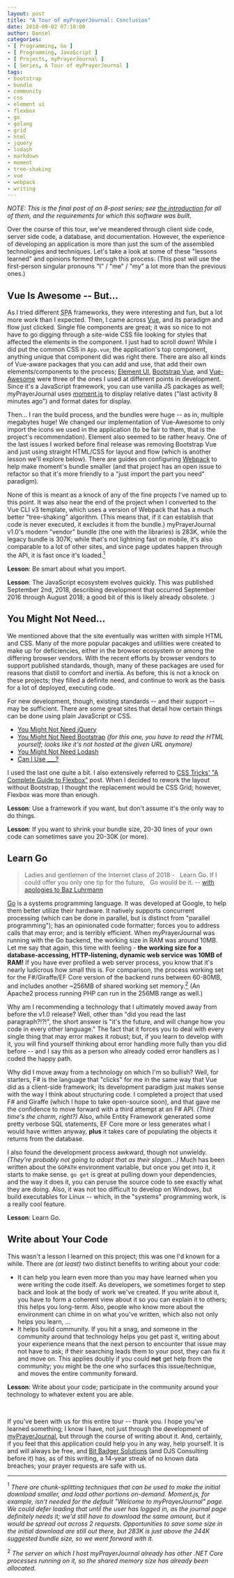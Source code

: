 ```yaml
---
layout: post
title: "A Tour of myPrayerJournal: Conclusion"
date: 2018-09-02 07:10:00
author: Daniel
categories:
- [ Programming, Go ]
- [ Programming, JavaScript ]
- [ Projects, myPrayerJournal ]
- [ Series, A Tour of myPrayerJournal ]
tags:
- bootstrap
- bundle
- community
- css
- element ui
- flexbox
- go
- golang
- grid
- html
- jquery
- lodash
- markdown
- moment
- tree-shaking
- vue
- webpack
- writing
---
```

_NOTE: This is the final post of an 8-post series; see [the introduction][intro] for all of them, and the requirements for which this software was built._

Over the course of this tour, we've meandered through client side code, server side code, a database, and documentation. However, the experience of developing an application is more than just the sum of the assembled technologies and techniques. Let's take a look at some of these "lessons learned" and opinions formed through this process. (This post will use the first-person singular pronouns "I" / "me" / "my" a lot more than the previous ones.)

## Vue Is Awesome -- But...

As I tried different <abbr title="Single Page Application">SPA</abbr> frameworks, they were interesting and fun, but a lot more work than I expected. Then, I came across [Vue][], and its paradigm and flow just clicked. Single file components are great; it was so nice to not have to go digging through a site-wide CSS file looking for styles that affected the elements in the component. I just had to scroll down! While I did put the common CSS in `App.vue`, the application's top component, anything unique that component did was right there. There are also all kinds of Vue-aware packages that you can add and use, that add their own elements/components to the process; [Element UI][], [Bootstrap Vue][], and [Vue-Awesome][] were three of the ones I used at different points in development. Since it's a JavaScript framework, you can use vanilla JS packages as well; myPrayerJournal uses [moment.js][] to display relative dates ("last activity 8 minutes ago") and format dates for display.

Then... I ran the build process, and the bundles were huge -- as in, multiple megabytes huge! We changed our implementation of Vue-Awesome to only import the icons we used in the application (to be fair to them, that is the project's recommendation). Element also seemed to be rather heavy. One of the last issues I worked before final release was removing Bootstrap Vue and just using straight HTML/CSS for layout and flow (which is another lesson we'll explore below). There are guides on configuring [Webpack][] to help make moment's bundle smaller (and that project has an open issue to refactor so that it's more friendly to a "just import the part you need" paradigm).

None of this is meant as a knock of any of the fine projects I've named up to this point. It was also near the end of the project when I converted to the Vue CLI v3 template, which uses a version of Webpack that has a much better "tree-shaking" algorithm. (This means that, if it can establish that code is never executed, it excludes it from the bundle.) myPrayerJournal v1.0's modern "vendor" bundle (the one with the libraries) is 283K, while the legacy bundle is 307K; while that's not lightning fast on mobile, it's also comparable to a lot of other sites, and since page updates happen through the API, it is fast once it's loaded.<a href="#note-1"><sup>1</sup></a>

**Lesson**: Be smart about what you import.

**Lesson**: The JavaScript ecosystem evolves quickly. This was published September 2nd, 2018, describing development that occurred September 2016 through August 2018; a good bit of this is likely already obsolete. :)

## You Might Not Need...

We mentioned above that the site eventually was written with simple HTML and CSS. Many of the more popular pacakges and utilities were created to make up for deficiencies, either in the browser ecosystem or among the differing browser vendors. With the recent efforts by browser vendors to support published standards, though, many of these packages are used for reasons that distill to comfort and inertia. As before, this is not a knock on these projects; they filled a definite need, and continue to work as the basis for a lot of deployed, executing code.

For new development, though, existing standards -- and their support -- may be sufficient. There are some great sites that detail how certain things can be done using plain JavaScript or CSS.
- [You Might Not Need jQuery][jq]
- [You Might Not Need Bootstrap][boot] _(for this one, you have to read the HTML yourself; looks like it's not hosted at the given URL anymore)_
- [You Might Not Need Lodash][lodash]
- [Can I Use ___?][ciu]

I used the last one quite a bit. I also extensively referred to [CSS Tricks' "A Complete Guide to Flexbox"][flexbox] post. When I decided to rework the layout without Bootstrap, I thought the replacement would be CSS Grid; however, Flexbox was more than enough.

**Lesson**: Use a framework if you want, but don't assume it's the only way to do things.

**Lesson**: If you want to shrink your bundle size, 20-30 lines of your own code can sometimes save you 20-30K (or more).

## Learn Go

> Ladies and gentlemen of the Internet class of 2018 -
> &nbsp; Learn Go.
> If I could offer you only one tip for the future,
> &nbsp; Go would be it.
> -- [with apologies to Baz Luhrmann][ws]

[Go][] is a systems programming language. It was developed at Google, to help them better utilize their hardware. It natively supports concurrent processing (which can be done in parallel, but is distinct from "parallel programming"); has an opinionated code formatter; forces you to address calls that may error; and is terribly efficient. When myPrayerJournal was running with the Go backend, the working size in RAM was around 10MB. Let me say that again, this time with feeling - **the working size for a database-accessing, HTTP-listening, dynamic web service was 10MB of RAM!** If you have ever profiled a web server process, you know that it's nearly ludicrous how small this is. For comparison, the process working set for the F#/Giraffe/EF Core version of the backend runs between 60-80MB, and includes another ~256MB of shared working set memory.<a href="note-2"><sup>2</sup></a> (An Apache2 process running PHP can run in the 256MB range as well.)

Why am I recommending a technology that I ultimately moved away from before the v1.0 release? Well, other than "did you read the last paragraph?!?!", the short answer is "it's the future, and will change how you code in every other language." The fact that it forces you to deal with every single thing that may error makes it robust; but, if you learn to develop with it, you will find yourself thinking about error handling more fully than you did before -- and I say this as a person who already coded error handlers as I coded the happy path.

Why did I move away from a technology on which I'm so bullish? Well, for starters, F# is the language that "clicks" for me in the same way that Vue did as a client-side framework; its development paradigm just makes sense with the way I think about structuring code. I completed a project that used F# and Giraffe (which I hope to take open-source soon), and that gave me the confidence to move forward with a third attempt at an F# API. _(Third time's the charm, right?)_ Also, while Entity Framework generated some pretty verbose SQL statements, EF Core more or less generates what I would have written anyway, **plus** it takes care of populating the objects it returns from the database.

I also found the development process awkward, though not unwieldy. _(They're probably not going to adopt that as their slogan...)_ Much has been written about the `GOPATH` environment variable, but once you get into it, it starts to make sense. `go get` is great at pulling down your dependencies, and the way it does it, you can peruse the source code to see exactly what they are doing. Also, it was not too difficult to develop on Windows, but build executables for Linux -- which, in the "systems" programming work, is a really cool feature.

**Lesson**: Learn Go.

## Write about Your Code

This wasn't a lesson I learned on this project; this was one I'd known for a while. There are _(at least)_ two distinct benefits to writing about your code:
- It can help you learn even more than you may have learned when you were writing the code itself. As developers, we sometimes forget to step back and look at the body of work we've created. If you write about it, you have to form a coherent view about it so you can explain it to others; this helps you long-term. Also, people who know more about the environment can chime in on what you've written, which also not only helps you learn, ...
- It helps build community. If you hit a snag, and someone in the community around that technology helps you get past it, writing about your experience means that the next person to encounter that issue may not have to ask; if their searching leads them to your post, they can fix it and move on. This applies doubly if you could **not** get help from the community; you might be the one who surfaces this issue/technique, and moves the entire community forward.

**Lesson**: Write about your code; participate in the community around your technology to whatever extent you are able.

<p>&nbsp;</p>

If you've been with us for this entire tour -- thank you. I hope you've learned something; I know I have, not just through the development of [myPrayerJournal][], but through the course of writing about it. And, certainly, if you feel that this application could help you in any way, help yourself. It is and will always be free, and [Bit Badger Solutions][bbs] (and DJS Consulting before it) has, as of this writing, a 14-year streak of no known data breaches; your prayer requests are safe with us.

---

<a name="note-1"><sup>1</sup></a> _There are chunk-splitting techniques that can be used to make the initial download smaller, and load other portions on-demand. Moment.js, for example, isn't needed for the default "Welcome to myPrayerJournal" page. We could defer loading that until the user has logged in, as the journal page definitely needs it; we'd still have to download the same amount, but it would be spread out across 2 requests. Opportunities to save some size in the initial download are still out there, but 283K is just above the 244K suggested bundle size, so we went forward with it._

<a name="note-2"><sup>2</sup></a> _The server on which I host myPrayerJournal already has other .NET Core processes running on it, so the shared memory size has already been allocated._


[intro]: /2018/a-tour-of-myprayerjournal/introduction.html "A Tour of myPrayerJournal: Introduction | The Bit Badger Blog"
[Vue]: https://vuejs.org "Vue"
[Element UI]: https://github.com/ElemeFE/element "Element UI | GitHub"
[Bootstrap Vue]: https://bootstrap-vue.js.org "Bootstrap Vue"
[Vue-Awesome]: https://github.com/Justineo/vue-awesome "Vue-Awesome | GitHub"
[moment.js]: https://momentjs.com "Moment.js"
[Webpack]: https://webpack.js.org "Webpack"
[jq]: http://youmightnotneedjquery.com "You Might Not Need jQuery"
[boot]: https://github.com/stuyam/YouMightNotNeedBootstrap/tree/gh-pages "You Might Not Need Bootstrap | GitHub"
[lodash]: https://youmightnotneed.com/lodash "You Might Not Need Lodash"
[ciu]: https://caniuse.com "Can I Use ___?"
[flexbox]: https://css-tricks.com/snippets/css/a-guide-to-flexbox/ "A Complete Guide to Flexbox | CSS Tricks"
[ws]: http://www.metrolyrics.com/everybodys-free-to-wear-sunscreen-lyrics-baz-luhrmann.html "Everybody's Free (to Wear Sunscreen) - Baz Luhrmann | Metro Lyrics"
[Go]: https://golang.org "The Go Programming Language"
[myPrayerJournal]: https://prayerjournal.me "myPrayerJournal"
[bbs]: https://bitbadger.solutions "Bit Badger Solutions"
